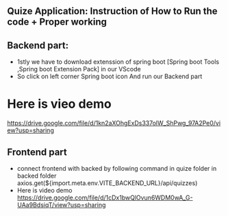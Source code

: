 ## Quize Application: Instruction of How to Run the code + Proper working

## Backend part: 
* 1stly we have to download extenssion of spring boot [Spring boot Tools ,Spring boot Extension Pack] in our VScode
* So click on left corner Spring boot icon And run our Backend part
# Here is vieo demo
https://drive.google.com/file/d/1kn2aXOhgExDs337olW_ShPwg_97A2Pe0/view?usp=sharing
## Frontend part
* connect frontend with backed by following command in quize folder in backed folder
 axios.get(${import.meta.env.VITE_BACKEND_URL}/api/quizzes)
* Here is video demo
  https://drive.google.com/file/d/1cDx1bwQlOvun6WDM0wA_G-UAa9BdsiqT/view?usp=sharing
 
